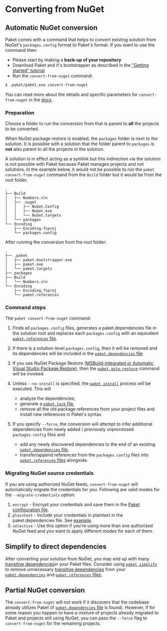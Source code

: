 # Converting from NuGet

## Automatic NuGet conversion

Paket comes with a command that helps to convert existing solution from NuGet's
`packages.config` format to Paket's format. If you want to use the command then:

* Please start by making a **back-up of your repository**
* Download Paket and it's bootstrapper as described in the ["Getting started" tutorial](getting-started.html#Downloading-Paket-and-it-s-BootStrapper)
* Run the `convert-from-nuget` command:

```sh
$ .paket/paket.exe convert-from-nuget
```

You can read more about the details and specific parameters for
`convert-from-nuget` in the [docs](paket-convert-from-nuget.html).

### Preparation

Choose a folder to run the conversion from that is parent to **all** the
projects to be converted.

When NuGet package restore is enabled, the `packages` folder is next to the
solution. It is possible with a solution that the folder parent to `packages` is
**not** also parent to all the projects in the solution.

A solution is in effect acting as a symlink but this indirection via the
solution is not possible with Paket because Paket manages projects and not
solutions. In the example below, it would not be possible to run the `paket
convert-from-nuget` command from the `Build` folder but it would be from the
root folder.

```text
.
├── Build
│   ├── Numbers.sln
│   ├── .nuget
│   │   ├── NuGet.Config
│   │   ├── NuGet.exe
│   │   └── NuGet.targets
│   └── packages
└── Encoding
    ├── Encoding.fsproj
    └── packages.config
```

After running the conversion from the root folder:

```text
.
├── .paket
│   ├── paket.bootstrapper.exe
│   ├── paket.exe
│   └── paket.targets
├── packages
├── Build
│   └── Numbers.sln
└── Encoding
    ├── Encoding.fsproj
    └── paket.references
```

### Command steps

The `paket convert-from-nuget` command:

1. Finds all `packages.config` files, generates a paket.dependencies file in the
   solution root and replaces each `packages.config` with an equivalent
   [`paket.references` file](references-files.html).
1. If there is a solution-level `packages.config`, then it will be removed and
   its dependencies will be included in the [`paket.dependencies` file](dependencies-file.html).
1. If you use NuGet Package Restore
   ([MSBuild-Integrated or Automatic Visual Studio Package Restore](http://docs.nuget.org/docs/workflows/migrating-to-automatic-package-restore)),
   then the [`paket auto-restore`](paket-auto-restore.html) command will be
   invoked.
1. Unless `--no-install` is specified, the [`paket
   install`](paket-install.html) process will be executed. This will

   * analyze the dependencies,
   * generate a [`paket.lock` file](lock-files),
   * remove all the old package references from your project files and install
     new references in Paket's syntax.

1. If you specify `--force`, the conversion will attempt to infer additional
   dependencies from newly added / previously unprocessed `packages.config`
   files and

   * add any newly discovered dependencies to the end of an existing
     [`paket.dependencies` file](dependencies-file.html),
   * transfer/append references from the `packages.config` files into
     [`paket.references` files](references-files.html) alongside.

### Migrating NuGet source credentials

If you are using authorized NuGet feeds, `convert-from-nuget` will automatically
migrate the credentials for you. Following are valid modes for the
`--migrate-credentials` option:

1. `encrypt` -  Encrypt your credentials and save them in the
   [Paket configuration file](paket-config-file.html).
1. `plaintext` - Include your credentials in plaintext in the paket.dependencies
   file. See [example](nuget-dependencies.html#plaintext-credentials).
1. `selective` - Use this option if you're using more than one authorized NuGet
   feed and you want to apply different modes for each of them.

## Simplify to direct dependencies

After converting your solution from NuGet, you may end up with many
[transitive dependencies](faq.html#transitive)in your Paket files. Consider
using [`paket simplify`](paket-simplify.html) to remove unnecessary
[transitive dependencies](faq.html#transitive) from your [`paket.dependencies`](dependencies-file.html) and
[`paket.references` files](reference-files.html).

## Partial NuGet conversion

The `convert-from-nuget` will not work if it discovers that the codebase already
utilizes Paket (if [`paket.dependencies` file](dependencies-file.html) is
found). However, if for some reason you happen to have a mixture of projects
already migrated to Paket and projects still using NuGet, you can pass the
`--force` flag to `convert-from-nuget` for the remaining projects.
